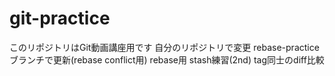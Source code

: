 # git-practice
このリポジトリはGit動画講座用です
自分のリポジトリで変更
rebase-practiceブランチで更新(rebase conflict用)
rebase用
stash練習(2nd)
tag同士のdiff比較